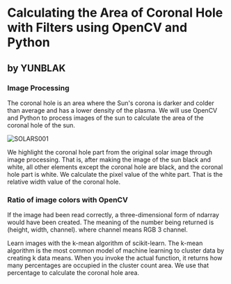 # Calculating the Area of Coronal Hole with Filters using OpenCV and Python
## by YUNBLAK

### Image Processing

The coronal hole is an area where the Sun's corona is darker and colder than average and has a lower density of the plasma. We will use OpenCV and Python to process images of the sun to calculate the area of the coronal hole of the sun.

![SOLARS001](https://user-images.githubusercontent.com/87653966/126169229-365020b6-5c50-4f79-be46-501e65143489.jpg)

We highlight the coronal hole part from the original solar image through image processing. That is, after making the image of the sun black and white, all other elements except the coronal hole are black, and the coronal hole part is white. We calculate the pixel value of the white part. That is the relative width value of the coronal hole.

### Ratio of image colors with OpenCV

If the image had been read correctly, a three-dimensional form of ndarray would have been created. The meaning of the number being returned is (height, width, channel). where channel means RGB 3 channel.

Learn images with the k-mean algorithm of scikit-learn. The k-mean algorithm is the most common model of machine learning to cluster data by creating k data means. When you invoke the actual function, it returns how many percentages are occupied in the cluster count area. We use that percentage to calculate the coronal hole area.
